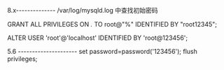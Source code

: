  8.x--------------
 /var/log/mysqld.log  中查找初始密码
 
 GRANT ALL PRIVILEGES ON *.* TO root@"%" IDENTIFIED BY "root12345";
 
 ALTER USER 'root'@'localhost' IDENTIFIED BY 'root@123456';
 
 
 
 
 5.6 ---------------------
 set password=password('123456');
 flush privileges; 